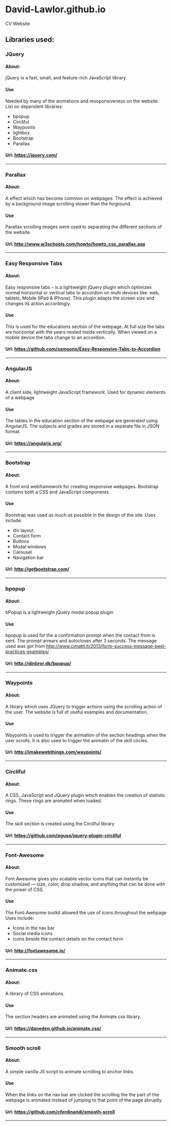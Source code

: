 # David-Lawlor.github.io
CV Website

## Libraries used:

### JQuery
#### About:
jQuery is a fast, small, and feature-rich JavaScript library.

#### Use
Needed by many of the animations and resoponsiveness on the website.  
List on dependent libraries:
+ bpopup
+ Circliful
+ Waypoints
+ lightbox
+ Bootstrap
+ Parallax


#### Url: https://jquery.com/

---

### Parallax
#### About:
A effect which has become common on webpages. The effect is achieved by a background image scrolling slower than the forground.


#### Use
Parallax scrolling images were used to separating the different sections of the website.

#### Url: http://www.w3schools.com/howto/howto_css_parallax.asp

---


### Easy Responsive Tabs
#### About:
Easy responsive tabs - is a lightweight jQuery plugin which optimizes normal horizontal or vertical tabs to accordion on multi devices like: web, tablets, Mobile (IPad & IPhone). This plugin adapts the screen size and changes its action accordingly.

#### Use
This is used for the educations section of the webpage. At full size the tabs are horizontal with the years nested inside vertically. When viewed on a mobile device the tabs change to an accordion.

#### Url: https://github.com/samsono/Easy-Responsive-Tabs-to-Accordion
---

### AngularJS
#### About:
A client side, lightweight JavaScript framework. Used for dynamic elements of a webpage

#### Use
The tables in the education section of the webpage are generated using AngularJS. The subjects and grades are stored in a separate file in JSON format.
#### Url: https://angularjs.org/

---

### Bootstrap
#### About:
A front end webframework for creating responsive webpages. Bootstrap contains both a CSS and JavaScript components.

#### Use
Bootstrap was used as much as possible in the design of the site.
Uses include:
+ div layout
+ Contact form
+ Buttons
+ Modal windows
+ Carousel
+ Navigation bar

#### Url: http://getbootstrap.com/

---


### bpopup
#### About:
 bPopup is a lightweight jQuery modal popup plugin

#### Use
bpopup is used for the a confirmation prompt when the contact from is sent. The prompt arrears and autocloses after 3 seconds. The message used was got from
http://www.cimatti.it/2013/form-success-message-best-practices-examples/

#### Url: http://dinbror.dk/bpopup/

---


### Waypoints
#### About:
A library which uses JQuery to trigger actions using the scrolling action of the user.
The website is full of useful examples and documentation.

#### Use
Waypoints is used to trigger the animation of the section headings when the user scrolls.
It is also used to trigger the animatin of the skill circles.

#### Url: http://imakewebthings.com/waypoints/

---


### Circliful
#### About:
A CSS, JavaScript and JQuery plugin which enables the creation of statistic rings.
These rings are animated when loaded.

#### Use
The skill section is created using the Circliful library

#### Url: https://github.com/pguso/jquery-plugin-circliful

---


### Font-Awesome
#### About:
Font Awesome gives you scalable vector icons that can instantly be customized — size, color, drop shadow, and anything that can be done with the power of CSS.

#### Use
The Font-Awesome toolkit allowed the use of icons throughout the webpage
Uses include:
+ Icons in the nav bar
+ Social media icons
+ icons beside the contact details on the contact form

#### Url: http://fontawesome.io/

---

### Animate.css
#### About:
A library of CSS animations.

#### Use
The section headers are animated using the Animate.css library.

#### Url: https://daneden.github.io/animate.css/

---


### Smooth scroll
#### About:
A simple vanilla JS script to animate scrolling to anchor links.

#### Use
When the links on the nav bar are clicked the scrolling the the part of the webpage is animated instead of jumping to that point of the page abruptly.

#### Url: https://github.com/cferdinandi/smooth-scroll

---
